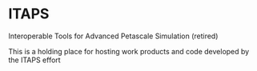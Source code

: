 # ITAPS
Interoperable Tools for Advanced Petascale Simulation (retired)

This is a holding place for hosting work products and code developed by the ITAPS effort
